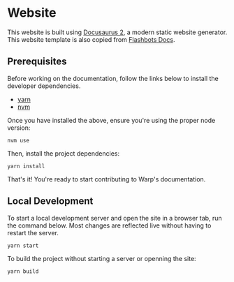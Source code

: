 # Website

This website is built using [Docusaurus 2](https://v2.docusaurus.io/), a modern static website generator.
This website template is also copied from [Flashbots Docs](https://github.com/flashbots/docs).

## Prerequisites

Before working on the documentation, follow the links below to install the developer dependencies.

- [yarn](https://yarnpkg.com/getting-started/install)
- [nvm](https://github.com/nvm-sh/nvm#install--update-script)

Once you have installed the above, ensure you're using the proper node version:

```shell
nvm use
```

Then, install the project dependencies:

```shell
yarn install
```

That's it! You're ready to start contributing to Warp's documentation.

## Local Development

To start a local development server and open the site in a browser tab, run the command below.
Most changes are reflected live without having to restart the server.

```shell
yarn start
```

To build the project without starting a server or openning the site:

```shell
yarn build
```
